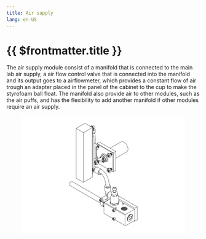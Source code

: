 ```yaml
---
title: Air supply
lang: en-US
---
```


# {{ $frontmatter.title }}

The air supply module consist of a manifold that is connected to the main lab air supply, a air flow control valve that is connected into the manifold and its output goes to a airflowmeter, which provides a constant flow of air trough an adapter placed in the panel of the cabinet to the cup to make the styrofoam ball float. The manifold also provide air to other modules, such as the air puffs, and has the flexibility to add another manifold if other modules require an air supply.

<figure>
  <img src='./assets/images/air-supply/air-supply-1.png'>
</figure>